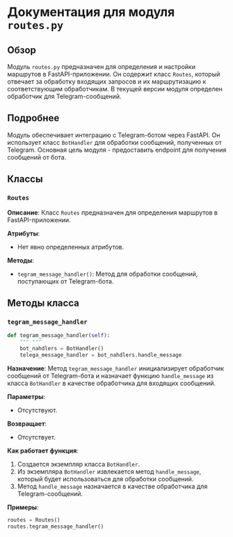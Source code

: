 # Документация для модуля `routes.py`

## Обзор

Модуль `routes.py` предназначен для определения и настройки маршрутов в FastAPI-приложении. Он содержит класс `Routes`, который отвечает за обработку входящих запросов и их маршрутизацию к соответствующим обработчикам. В текущей версии модуля определен обработчик для Telegram-сообщений.

## Подробнее

Модуль обеспечивает интеграцию с Telegram-ботом через FastAPI. Он использует класс `BotHandler` для обработки сообщений, полученных от Telegram. Основная цель модуля - предоставить endpoint для получения сообщений от бота. 

## Классы

### `Routes`

**Описание**: Класс `Routes` предназначен для определения маршрутов в FastAPI-приложении.

**Атрибуты**:
- Нет явно определенных атрибутов.

**Методы**:
- `tegram_message_handler()`: Метод для обработки сообщений, поступающих от Telegram-бота.

## Методы класса

### `tegram_message_handler`

```python
def tegram_message_handler(self):
    """ """
    bot_nahdlers = BotHandler()
    telega_message_handler = bot_nahdlers.handle_message
```

**Назначение**: Метод `tegram_message_handler` инициализирует обработчик сообщений от Telegram-бота и назначает функцию `handle_message` из класса `BotHandler` в качестве обработчика для входящих сообщений.

**Параметры**:
- Отсутствуют.

**Возвращает**:
- Отсутствует.

**Как работает функция**:
1. Создается экземпляр класса `BotHandler`.
2. Из экземпляра `BotHandler` извлекается метод `handle_message`, который будет использоваться для обработки сообщений.
3. Метод `handle_message` назначается в качестве обработчика для Telegram-сообщений.

**Примеры**:

```python
routes = Routes()
routes.tegram_message_handler()
```
